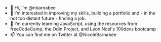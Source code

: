 - 👋 Hi, I’m @nbarnabee
- 👀 I’m interested in improving my skills, building a portfolio and - in the not too distant future - finding a job.
- 🌱 I’m currently learning JavaScript, using the resources from freeCodeCamp, the Odin Project, and Leon Noel's 100devs bootcamp
- 📫 You can find me on Twitter at @NicoleBarnabee

<!---
nbarnabee/nbarnabee is a ✨ special ✨ repository because its `README.md` (this file) appears on your GitHub profile.
You can click the Preview link to take a look at your changes.
--->
